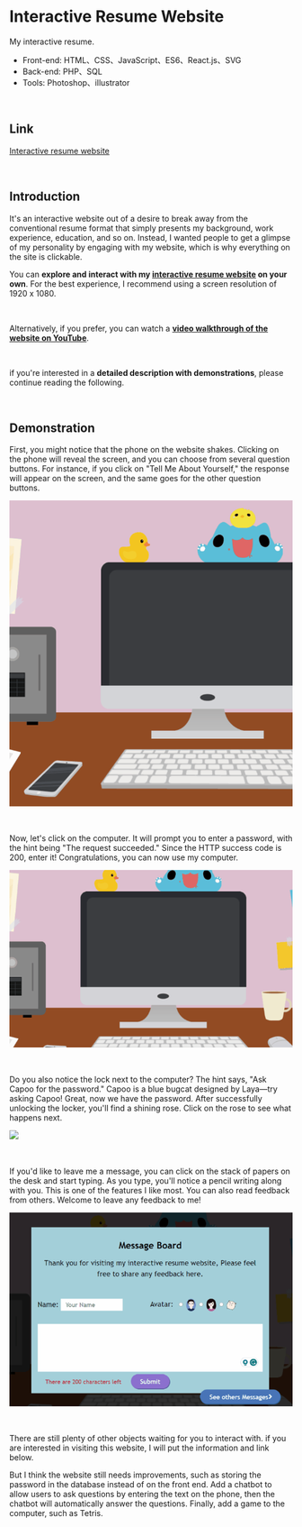 # Interactive Resume Website

My interactive resume.
   
- Front-end: HTML、CSS、JavaScript、ES6、React.js、SVG
- Back-end: PHP、SQL
- Tools: Photoshop、illustrator

<br/>

## Link

[Interactive resume website](https://www.yschen25.com/interactiveResume/)

<br/>

## Introduction

It's an interactive website out of a desire to break away from the conventional resume format that simply presents my background, work experience, education, and so on. Instead, I wanted people to get a glimpse of my personality by engaging with my website, which is why everything on the site is clickable.

You can **explore and interact with my [interactive resume website](https://www.yschen25.com/interactiveResume/)
 on your own**. For the best experience, I recommend using a screen resolution of 1920 x 1080.

<br/>

Alternatively, if you prefer, you can watch a [**video walkthrough of the website on YouTube**](https://youtu.be/iKtZwhi1SKE).

<br/>

if you're interested in a **detailed description with demonstrations**, please continue reading the following.


<br/>

## Demonstration

First, you might notice that the phone on the website shakes. Clicking on the phone will reveal the screen, and you can choose from several question buttons. For instance, if you click on "Tell Me About Yourself," the response will appear on the screen, and the same goes for the other question buttons.

<img src=./demo/phone.gif></a>

<br/>

Now, let's click on the computer. It will prompt you to enter a password, with the hint being "The request succeeded." Since the HTTP success code is 200, enter it! Congratulations, you can now use my computer.

<img src=./demo/computer.gif></a>

<br/>

Do you also notice the lock next to the computer? The hint says, "Ask Capoo for the password." Capoo is a blue bugcat designed by Laya—try asking Capoo! Great, now we have the password. After successfully unlocking the locker, you'll find a shining rose. Click on the rose to see what happens next.

<img src=./demo/locker.gif></a>

<br/>

If you'd like to leave me a message, you can click on the stack of papers on the desk and start typing. As you type, you'll notice a pencil writing along with you. This is one of the features I like most. You can also read feedback from others. Welcome to leave any feedback to me!

<img src=./demo/messageBoard.gif></a>

<br/>

There are still plenty of other objects waiting for you to interact with. if you are interested in visiting this website, I will put the information and link below.

But I think the website still needs improvements, such as storing the password in the database instead of on the front end. Add a chatbot to allow users to ask questions by entering the text on the phone, then the chatbot will automatically answer the questions. Finally, add a game to the computer, such as Tetris.



